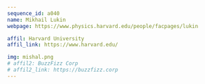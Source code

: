 ```yaml
---
sequence_id: a040
name: Mikhail Lukin
webpage: https://www.physics.harvard.edu/people/facpages/lukin

affil: Harvard University
affil_link: https://www.harvard.edu/

img: mishal.png
# affil2: BuzzFizz Corp
# affil2_link: https://buzzfizz.corp
---
```

